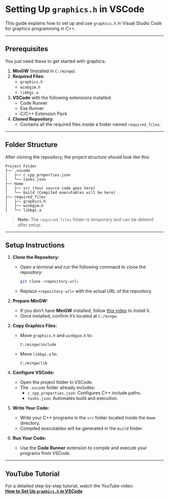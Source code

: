 # **Setting Up `graphics.h` in VSCode**

This guide explains how to set up and use `graphics.h` in Visual Studio Code for graphics programming in C++.

---

## **Prerequisites**
You just need these to get started with graphics:
1. **MinGW** (Installed in `C:/mingw`).
2. **Required Files**:
   - `graphics.h`
   - `winbgim.h`
   - `libbgi.a`
3. **VSCode** with the following extensions installed:
   - Code Runner
   - Exe Runner
   - C/C++ Extension Pack
4. **Cloned Repository**:
   - Contains all the required files inside a folder named `required_files`.

---



## **Folder Structure**

After cloning the repository, the project structure should look like this:

```
Project Folder
├── .vscode
│   ├── c_cpp_properties.json
│   └── tasks.json
├── Home
│   ├── src (Your source code goes here)
│   └── build (Compiled executables will be here)
├── required_files
│   ├── graphics.h
│   ├── winbgim.h
│   └── libbgi.a
```

> **Note:** The `required_files` folder is temporary and can be deleted after setup.

---

## **Setup Instructions**

1. **Clone the Repository:**
   - Open a terminal and run the following command to clone the repository:
     ```sh
     git clone <repository-url>
     ```
   - Replace `<repository-url>` with the actual URL of the repository.

2. **Prepare MinGW:**
   - If you don’t have **MinGW** installed, follow [this video](#) to install it.
   - Once installed, confirm it’s located at `C:/mingw`.

3. **Copy Graphics Files:**
   - Move `graphics.h` and `winbgim.h` to:
     ```
     C:/mingw/include
     ```
   - Move `libbgi.a` to:
     ```
     C:/mingw/lib
     ```

4. **Configure VSCode:**
   - Open the project folder in VSCode.
   - The `.vscode` folder already includes:
     - `c_cpp_properties.json`: Configures C++ include paths.
     - `tasks.json`: Automates build and execution.

5. **Write Your Code:**
   - Write your C++ programs in the `src` folder located inside the `Home` directory.
   - Compiled executables will be generated in the `build` folder.

6. **Run Your Code:**
   - Use the **Code Runner** extension to compile and execute your programs from VSCode.

---

## **YouTube Tutorial**

For a detailed step-by-step tutorial, watch the YouTube video:  
[**How to Set Up `graphics.h` in VSCode**](#)

